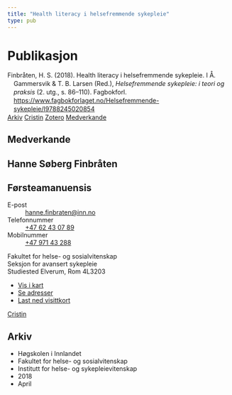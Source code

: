 ```yaml
---
title: "Health literacy i helsefremmende sykepleie"
type: pub
---
```

<h1>Publikasjon</h1>
<article id="csl-bib-container-RQMP4ZVH" class="csl-bib-container">
  <div class="csl-bib-body" style="line-height: 1.35; padding-left: 1em; text-indent:-1em;">
  <div class="csl-entry">Finbr&#xE5;ten, H. S. (2018). Health literacy i helsefremmende sykepleie. I &#xC5;. Gammersvik &amp; T. B. Larsen (Red.), <i>Helsefremmende sykepleie: i teori og praksis</i> (2. utg., s. 86&#x2013;110). Fagbokforl. <a href="https://www.fagbokforlaget.no/Helsefremmende-sykepleie/I9788245020854">https://www.fagbokforlaget.no/Helsefremmende-sykepleie/I9788245020854</a></div>
</div>
  <div class="csl-bib-buttons">
    <a href="#taxonomy-article-RQMP4ZVH" class="csl-bib-button">Arkiv</a>
    <a href="https://app.cristin.no/results/show.jsf?id=1580997" alt="Cristin URL" class="csl-bib-button">Cristin</a>
    <a href="http://zotero.org/groups/5022929/items/RQMP4ZVH" alt="Zotero URL" class="csl-bib-button">Zotero</a>
    <a href="#contributors-article-RQMP4ZVH" class="csl-bib-button">Medverkande</a>
  </div>
  <div id="csl-bib-meta-container-RQMP4ZVH"></div>
</article>
<div id="csl-bib-meta-RQMP4ZVH" class="csl-bib-meta">
  <article id="contributors-article-RQMP4ZVH" class="contributors-article">
    <h1>Medverkande</h1>
    <div class="personas">
<div class="vrtx-hinn-person-card">
<div class="photo">
<i class="lar la-user-circle missing-person"></i>
</div>
<div class="info">
<hgroup><h1>Hanne Søberg Finbråten</h1>
<h2>Førsteamanuensis</h2>
</hgroup><dl>
<dt>E-post</dt>
<dd>
<a href="mailto:hanne.finbraten@inn.no">hanne.finbraten@inn.no</a>
</dd>
<dt>Telefonnummer</dt>
<dd><a href="tel:+4762430789">
+47 62 43 07 89
</a></dd>
<dt>Mobilnummer</dt>
<dd><a href="tel:+4797143288">
+47 971 43 288
</a></dd>
</dl>
<p>
Fakultet for helse- og sosialvitenskap<br>
Seksjon for avansert sykepleie<br>
Studiested Elverum,
Rom 4L3203
</p>
<ul class="vrtx-hinn-links">
<li><a href="https://www.google.com/maps?q=60.88177,11.53669">Vis i kart</a></li>
<li><a href="https://www.inn.no/finn-en-ansatt/hanne-finbraten.html#vrtx-hinn-addresses">Se adresser</a></li>
<li><a href="https://www.inn.no/finn-en-ansatt/hanne-finbraten.html?vrtx=vcf">Last ned visittkort</a></li>
</ul>
</div>
</div>
<a href="https://app.cristin.no/persons/show.jsf?id=328418" alt="Cristin URL" class="personas-cristin">Cristin</a>
</div>
  </article>
  <article id="taxonomy-article-RQMP4ZVH" class="taxonomy-article">
    <h1>Arkiv</h1>
    <ul>
      <li>Høgskolen i Innlandet</li>
      <li>Fakultet for helse- og sosialvitenskap</li>
      <li>Institutt for helse- og sykepleievitenskap</li>
      <li>2018</li>
      <li>April</li>
    </ul>
  </article>
</div>
